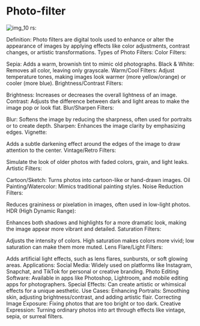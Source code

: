 # Photo-filter

![img_10](https://github.com/user-attachments/assets/25f1d9c4-dbff-4487-8845-ac2d49e24cb6)
rs:

Definition: Photo filters are digital tools used to enhance or alter the appearance of images by applying effects like color adjustments, contrast changes, or artistic transformations.
Types of Photo Filters:
Color Filters:

Sepia: Adds a warm, brownish tint to mimic old photographs.
Black & White: Removes all color, leaving only grayscale.
Warm/Cool Filters: Adjust temperature tones, making images look warmer (more yellow/orange) or cooler (more blue).
Brightness/Contrast Filters:

Brightness: Increases or decreases the overall lightness of an image.
Contrast: Adjusts the difference between dark and light areas to make the image pop or look flat.
Blur/Sharpen Filters:

Blur: Softens the image by reducing the sharpness, often used for portraits or to create depth.
Sharpen: Enhances the image clarity by emphasizing edges.
Vignette:

Adds a subtle darkening effect around the edges of the image to draw attention to the center.
Vintage/Retro Filters:

Simulate the look of older photos with faded colors, grain, and light leaks.
Artistic Filters:

Cartoon/Sketch: Turns photos into cartoon-like or hand-drawn images.
Oil Painting/Watercolor: Mimics traditional painting styles.
Noise Reduction Filters:

Reduces graininess or pixelation in images, often used in low-light photos.
HDR (High Dynamic Range):

Enhances both shadows and highlights for a more dramatic look, making the image appear more vibrant and detailed.
Saturation Filters:

Adjusts the intensity of colors. High saturation makes colors more vivid; low saturation can make them more muted.
Lens Flare/Light Filters:

Adds artificial light effects, such as lens flares, sunbursts, or soft glowing areas.
Applications:
Social Media: Widely used on platforms like Instagram, Snapchat, and TikTok for personal or creative branding.
Photo Editing Software: Available in apps like Photoshop, Lightroom, and mobile editing apps for photographers.
Special Effects: Can create artistic or whimsical effects for a unique aesthetic.
Use Cases:
Enhancing Portraits: Smoothing skin, adjusting brightness/contrast, and adding artistic flair.
Correcting Image Exposure: Fixing photos that are too bright or too dark.
Creative Expression: Turning ordinary photos into art through effects like vintage, sepia, or surreal filters.
